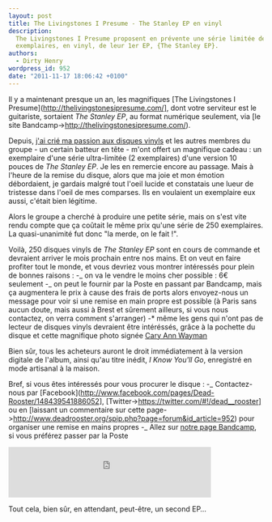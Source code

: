 ```yaml
---
layout: post
title: The Livingstones I Presume - The Stanley EP en vinyl
description:
  The Livingstones I Presume proposent en prévente une série limitée de 250
  exemplaires, en vinyl, de leur 1er EP, {The Stanley EP}.
authors:
  - Dirty Henry
wordpress_id: 952
date: "2011-11-17 18:06:42 +0100"
---
```


Il y a maintenant presque un an, les magnifiques [The Livingstones I
Presume](http://thelivingstonesipresume.com/], dont votre serviteur est le
guitariste, sortaient _The Stanley EP_, au format numérique seulement, via [le
site Bandcamp->http://thelivingstonesipresume.com/).

Depuis, [j'ai crié ma passion aux disques vinyls](849) et les autres membres du
groupe - un certain batteur en tête - m'ont offert un magnifique cadeau : un
exemplaire d'une série ultra-limitée (2 exemplaires) d'une version 10 pouces de
_The Stanley EP_. Je les en remercie encore au passage. Mais à l'heure de la
remise du disque, alors que ma joie et mon émotion débordaient, je gardais
malgré tout l'oeil lucide et constatais une lueur de tristesse dans l'oeil de
mes comparses. Ils en voulaient un exemplaire eux aussi, c'était bien légitime.

Alors le groupe a cherché à produire une petite série, mais on s'est vite rendu
compte que ça coûtait le même prix qu'une série de 250 exemplaires. La
quasi-unanimité fut donc "la merde, on le fait !".

<img496>

Voilà, 250 disques vinyls de _The Stanley EP_ sont en cours de commande et
devraient arriver le mois prochain entre nos mains. Et on veut en faire profiter
tout le monde, et vous devriez vous montrer intéressés pour plein de bonnes
raisons : -_ on va le vendre le moins cher possible : 6€ seulement -_ on peut le
fournir par la Poste en passant par Bandcamp, mais ça augmentera le prix à cause
des frais de ports alors envoyez-nous un message pour voir si une remise en main
propre est possible (à Paris sans aucun doute, mais aussi à Brest et sûrement
ailleurs, si vous nous contactez, on verra comment s'arranger) -\* même les gens
qui n'ont pas de lecteur de disques vinyls devraient être intéréssés, grâce à la
pochette du disque et cette magnifique photo signée
[Cary Ann Wayman](http://www.cariwayman.com/)

Bien sûr, tous les acheteurs auront le droit immédiatement à la version digitale
de l'album, ainsi qu'au titre inédit, _I Know You'll Go_, enregistré en mode
artisanal à la maison.

Bref, si vous êtes intéressés pour vous procurer le disque : -_ Contactez-nous
par [Facebook](http://www.facebook.com/pages/Dead-Rooster/148439541886052],
[Twitter->https://twitter.com/#!/dead__rooster] ou en [laissant un commentaire
sur cette page->http://www.deadrooster.org/spip.php?page=forum&id_article=952)
pour organiser une remise en mains propres -_ Allez sur
[notre page Bandcamp](http://thelivingstonesipresume.com/), si vous préférez
passer par la Poste

<iframe width="400" height="100" style="position: relative; display: block; width: 400px; height: 100px;" src="http://bandcamp.com/EmbeddedPlayer/v=2/album=3803626780/size=venti/bgcol=FFFFFF/linkcol=4285BB/" allowtransparency="true" frameborder="0"><a href="http://thelivingstonesipresume.com/album/the-stanley-ep">The Stanley EP by The Livingstones I Presume</a></iframe>

Tout cela, bien sûr, en attendant, peut-être, un second EP…
